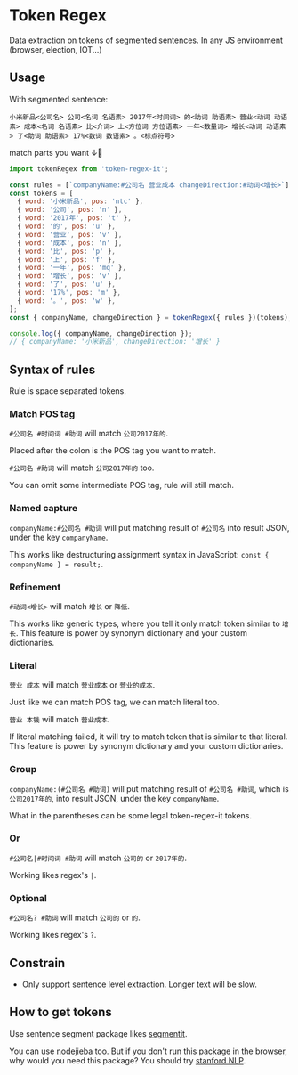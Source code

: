 # Token Regex

Data extraction on tokens of segmented sentences. In any JS environment (browser, election, IOT...)

## Usage

With segmented sentence:

```text
小米新品<公司名> 公司<名词 名语素> 2017年<时间词> 的<助词 助语素> 营业<动词 动语素> 成本<名词 名语素> 比<介词> 上<方位词 方位语素> 一年<数量词> 增长<动词 动语素> 了<助词 助语素> 17%<数词 数语素> 。<标点符号>
```

match parts you want ↓🔬

```js
import tokenRegex from 'token-regex-it';

const rules = [`companyName:#公司名 营业成本 changeDirection:#动词<增长>`];
const tokens = [
  { word: '小米新品', pos: 'ntc' },
  { word: '公司', pos: 'n' },
  { word: '2017年', pos: 't' },
  { word: '的', pos: 'u' },
  { word: '营业', pos: 'v' },
  { word: '成本', pos: 'n' },
  { word: '比', pos: 'p' },
  { word: '上', pos: 'f' },
  { word: '一年', pos: 'mq' },
  { word: '增长', pos: 'v' },
  { word: '了', pos: 'u' },
  { word: '17%', pos: 'm' },
  { word: '。', pos: 'w' },
];
const { companyName, changeDirection } = tokenRegex({ rules })(tokens);

console.log({ companyName, changeDirection });
// { companyName: '小米新品', changeDirection: '增长' }
```

## Syntax of rules

Rule is space separated tokens.

### Match POS tag

`#公司名 #时间词 #助词` will match `公司2017年的`.
  
Placed after the colon is the POS tag you want to match.
  
`#公司名 #助词` will match `公司2017年的` too.

You can omit some intermediate POS tag, rule will still match.

### Named capture

`companyName:#公司名 #助词` will put matching result of `#公司名` into result JSON, under the key `companyName`.

This works like destructuring assignment syntax in JavaScript: `const { companyName } = result;`.

### Refinement

`#动词<增长>` will match `增长` or `降低`.

This works like generic types, where you tell it only match token similar to `增长`. This feature is power by synonym dictionary and your custom dictionaries.

### Literal

`营业 成本` will match `营业成本` or `营业的成本`.

Just like we can match POS tag, we can match literal too.

`营业 本钱` will match `营业成本`.

If literal matching failed, it will try to match token that is similar to that literal. This feature is power by synonym dictionary and your custom dictionaries.

### Group

`companyName:(#公司名 #助词)` will put matching result of `#公司名 #助词`, which is `公司2017年的`, into result JSON, under the key `companyName`.

What in the parentheses can be some legal token-regex-it tokens.

### Or

`#公司名|#时间词 #助词` will match `公司的` or `2017年的`.

Working likes regex's `|`.

### Optional

`#公司名? #助词` will match `公司的` or `的`.

Working likes regex's `?`.

## Constrain

- Only support sentence level extraction. Longer text will be slow.

## How to get tokens

Use sentence segment package likes [segmentit](https://github.com/linonetwo/segmentit).

You can use [nodejieba](https://github.com/yanyiwu/nodejieba) too. But if you don't run this package in the browser, why would you need this package? You should try [stanford NLP](https://nlp.stanford.edu/software/tokensregex.html#TokensRegexRules).
